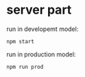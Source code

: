 # server part

run in developemt model: 
```
npm start
```
run in production model: 
```
npm run prod
```
